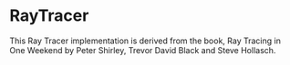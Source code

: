 # RayTracer
This Ray Tracer implementation is derived from the book, Ray Tracing in One Weekend by Peter Shirley, Trevor David Black and Steve Hollasch. 

